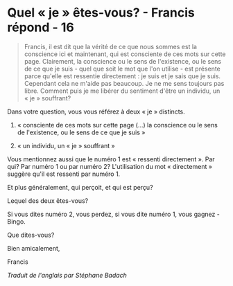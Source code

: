 # Quel « je » êtes-vous? - Francis répond - 16

>Francis, il est dit que la vérité de ce que nous sommes est la conscience ici et maintenant, qui est consciente de ces mots sur cette page. Clairement, la conscience ou le sens de l'existence, ou le sens de ce que je suis - quel que soit le mot que l'on utilise - est présente parce qu'elle est ressentie directement : je suis et je sais que je suis. Cependant cela ne m'aide pas beaucoup. Je ne me sens toujours pas libre. Comment puis je me libérer du sentiment d'être un individu, un « je » souffrant?

Dans votre question, vous vous référez à deux « je » distincts.

1. « consciente de ces mots sur cette page (...) la conscience ou le sens de l'existence, ou le sens de ce que je suis »

2. « un individu, un « je » souffrant »

Vous mentionnez aussi que le numéro 1 est « ressenti directement ». Par qui? Par numéro 1 ou par numéro 2? L'utilisation du mot « directement » suggère qu'il est ressenti par numéro 1.

Et plus généralement, qui perçoit, et qui est perçu?

Lequel des deux êtes-vous?

Si vous dites numéro 2, vous perdez, si vous dite numéro 1, vous gagnez - Bingo.

Que dites-vous?

Bien amicalement,

Francis

_Traduit de l'anglais par Stéphane Badach_